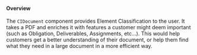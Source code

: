 #### Overview

The `CIDocument` component provides Element Classification to the user. It takes a PDF and enriches it with features a customer might deem important (such as Obligation, Deliverables, Assignments, etc...). This would help customers get a better understanding of their document, or help them find what they need in a large document in a more efficient way.
